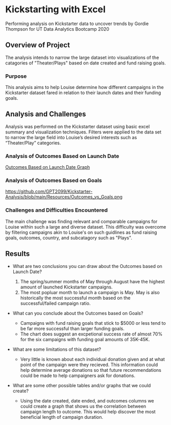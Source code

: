 # Kickstarting with Excel
Performing analysis on Kickstarter data to uncover trends by Gordie Thompson for UT Data Analytics Bootcamp 2020

## Overview of Project
The analysis intends to narrow the large dataset into visualizations of the catagories of "Theater/Plays" based on date created and fund raising goals. 

### Purpose
This analysis aims to help Louise determine how different campaigns in the Kickstarter dataset fared in relation to their launch dates and their funding goals.

## Analysis and Challenges
Analysis was performed on the Kickstarter dataset using basic excel summary and visualization techniques. Filters were applied to the data set to narrow the large field into Louise’s desired interests such as “Theater/Play” categories. 

### Analysis of Outcomes Based on Launch Date
[Outcomes Based on Launch Date Graph](./Resources/Theater_Outcomes_vs_Launch.png.png)

### Analysis of Outcomes Based on Goals
https://github.com/GPT2099/Kickstarter-Analysis/blob/main/Resources/Outcomes_vs_Goals.png

### Challenges and Difficulties Encountered
The main challenge was finding relevant and comparable campaigns for Louise within such a large and diverse dataset. This difficulty was overcome by filtering campaigns akin to Louise's on such guidlines as fund raising goals, outcomes, country, and subcatagory such as "Plays". 

## Results

- What are two conclusions you can draw about the Outcomes based on Launch Date?
  1. The spring/summer months of May through August have the highest amount of launched Kickstarter campaigns.
  2. The most popluar month to launch a campaign is May. May is also historically the most successful month based on the successful/failed campaign ratio. 

- What can you conclude about the Outcomes based on Goals?
  - Campaigns with fund raising goals that stick to $5000 or less tend to be far more successful than larger funding goals.  
  - The chart does suggest an excpetional success rate of almost 70% for the six campaigns with funding goal amounts of 35K-45K. 

- What are some limitations of this dataset?
  - Very little is known about each individual donation given and at what point of the campaign were they recieved. This information could help determine average donations so that future recommendations could be made to help campaigners ask for donations. 

- What are some other possible tables and/or graphs that we could create?
  - Using the date created, date ended, and outcomes columns we could create a graph that shows us the correlation between campaign length to outcome. This would help discover the most beneficial length of campaign duration. 
